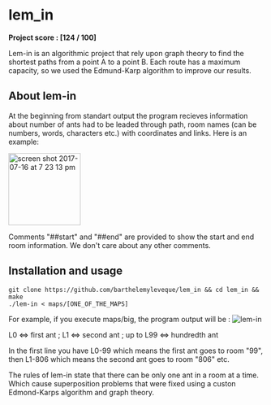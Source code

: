 # lem_in

**Project score : [124 / 100]**

Lem-in is an algorithmic project that rely upon graph theory to find the shortest paths from a point A to a point B. Each route has a maximum capacity, so we used the Edmund-Karp algorithm to improve our results.

## About lem-in

At the beginning from standart output the program recieves information about number of ants had to be leaded through path, room names (can be numbers, words, characters etc.) with coordinates and links. Here is an example:

<img width="142" alt="screen shot 2017-07-16 at 7 23 13 pm" align="middle" src="https://user-images.githubusercontent.com/25576444/28254024-ea2c5eb6-6a5d-11e7-922c-5808975b2419.png" >

Comments "##start" and "##end" are provided to show the start and end room information. We don't care about any other comments.

## Installation and usage

```
git clone https://github.com/barthelemyleveque/lem_in && cd lem_in && make
./lem-in < maps/[ONE_OF_THE_MAPS]
```

For example, if you execute maps/big, the program output will be :
![lem-in](https://i.ibb.co/7pSmxPM/Screen-Shot-2019-10-28-at-1-20-03-PM.png)

L0 <=> first ant ; L1 <=> second ant ; up to L99 <=> hundredth ant

In the first line you have L0-99 which means the first ant goes to room "99", then L1-806 which means the second ant goes to room "806" etc. 

The rules of lem-in state that there can be only one ant in a room at a time. Which cause superposition problems that were fixed using a custon Edmond-Karps algorithm and graph theory.
